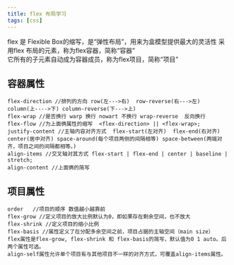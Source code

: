 ```yaml
---
title: flex 布局学习 
tags: [css]
---
```


flex 是  Flexible Box的缩写，是“弹性布局”，用来为盒模型提供最大的灵活性
采用flex 布局的元素，称为flex容器，简称“容器”  
它所有的子元素自动成为容器成员，称为flex项目，简称“项目”


## 容器属性

``` 两端对齐，项目之间的间隔都相等。
flex-direction //排列的方向 row(左--->右)  row-reverse(右--->左)  column(上---->下) column-reverse(下--->上)
flex-wrap //是否换行 warp 换行 nowart 不换行 wrap-reverse  反向换行
flex-flow //为上面俩属性的缩写  <flex-direction> || <flex-wrap>;
justify-content //主轴内容对齐方式  flex-start(左对齐)  flex-end(右对齐) center(居中对齐) space-around(每个项目两侧的间隔相等) space-between(两端对齐，项目之间的间隔都相等。)
align-items //交叉轴对其方式 flex-start | flex-end | center | baseline | stretch;
align-content //上面俩的简写
```


## 项目属性

```
order   //项目的顺序 数值越小越靠前
flex-grow //定义项目的放大比例默认为0，即如果存在剩余空间，也不放大
flex-shrink //定义项目的缩小比例
flex-basis //属性定义了在分配多余空间之前，项目占据的主轴空间（main size）
flex属性是flex-grow, flex-shrink 和 flex-basis的简写，默认值为0 1 auto。后两个属性可选。
align-self属性允许单个项目有与其他项目不一样的对齐方式，可覆盖align-items属性。
```